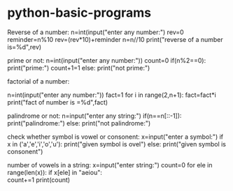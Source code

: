 # python-basic-programs
Reverse of a number:
n=int(input("enter any number:")
rev=0
reminder=n%10
rev=(rev*10)+reminder
n=n//10
print("reverse of a number is=%d",rev)

prime or not:
n=int(input("enter any number:"))
count=0
if(n%2==0):
print("prime:")
count+1=1
else:
print("not prime:")

factorial of a number:

n=int(input("enter any number:"))
fact=1
for i in range(2,n+1):
fact=fact*i
print("fact of number is =%d",fact)

palindrome or not:
n=input("enter any string:")
if(n==n[::-1]):
        print("palindrome:")
else:
        print("not palindrome:")
        
        
check whether symbol is vowel or consonent:
x=input("enter a symbol:")
if x in ('a','e','i','o','u'):
  print("given symbol is ovel")
else:
    print("given symbol is consonent")




        
number of vowels in a string:
x=input("enter string:")
count=0
for ele in range(len(x)):
   if x[ele] in "aeiou":   
                   count+=1
print(count)

        
        

